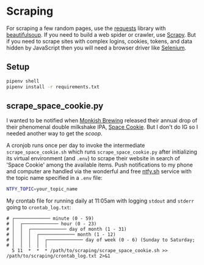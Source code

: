 # Scraping

For scraping a few random pages, use the [requests](https://requests.readthedocs.io/) library with [beautifulsoup](https://beautiful-soup-4.readthedocs.io/). If you need to build a web spider or crawler, use [Scrapy](https://scrapy.org/). But if you need to scrape sites with complex logins, cookies, tokens, and data hidden by JavaScript then you will need a browser driver like [Selenium](https://www.selenium.dev/).

## Setup

```sh
pipenv shell
pipenv install -r requirements.txt
```

## scrape_space_cookie.py

I wanted to be notified when [Monkish Brewing](https://www.monkishbrewing.com/) released their annual drop of their phenomenal double milkshake IPA, [Space Cookie](https://untappd.com/b/monkish-brewing-co-space-cookie/2150752). But I don't do IG so I needed another way to get the *scoop*.

A cronjob runs once per day to invoke the intermediate `scrape_space_cookie.sh` which runs `scrape_space_cookie.py` after initializing its virtual environment (and `.env`) to scrape their website in search of 'Space Cookie' among the available items. Push notifications to my phone and computer are handled via the wonderful and free [ntfy.sh](https://ntfy.sh) service with the topic name specified in a `.env` file:

```sh
NTFY_TOPIC=your_topic_name
```

My crontab file for running daily at 11:05am with logging `stdout` and `stderr` going to `crontab_log.txt`:

```crontab
# ┌───────────── minute (0 - 59)
# │  ┌───────────── hour (0 - 23)
# │  │  ┌───────────── day of month (1 - 31)
# │  │  │  ┌───────────── month (1 - 12)
# │  │  │  │  ┌───────────── day of week (0 - 6) (Sunday to Saturday;
# │  │  │  │  │
  5 11  *  *  * /path/to/scraping/scrape_space_cookie.sh >> /path/to/scraping/crontab_log.txt 2>&1
```


